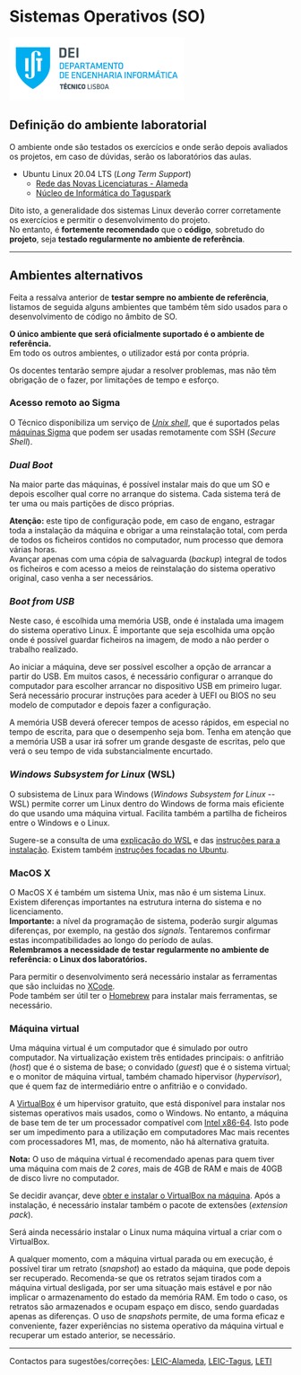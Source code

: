 # Sistemas Operativos (SO)

![IST](img/IST_DEI.png)  

## Definição do ambiente laboratorial

O ambiente onde são testados os exercícios e onde serão depois avaliados os projetos, em caso de dúvidas, serão os laboratórios das aulas.

- Ubuntu Linux 20.04 LTS (_Long Term Support_)
  - [Rede das Novas Licenciaturas - Alameda](https://rnl.tecnico.ulisboa.pt/laboratorios/software/)
  - [Núcleo de Informática do Taguspark](http://groups.tecnico.ulisboa.pt/lti-tagus/software/)

Dito isto, a generalidade dos sistemas Linux deverão correr corretamente os exercícios e permitir o desenvolvimento do projeto.  
No entanto, é **fortemente recomendado** que o **código**, sobretudo do **projeto**, seja **testado regularmente no ambiente de referência**.

----

## Ambientes alternativos

Feita a ressalva anterior de **testar sempre no ambiente de referência**, listamos de seguida alguns ambientes que também têm sido usados para o desenvolvimento de código no âmbito de SO.

**O único ambiente que será oficialmente suportado é o ambiente de referência.**  
Em todo os outros ambientes, o utilizador está por conta própria.

Os docentes tentarão sempre ajudar a resolver problemas, mas não têm obrigação de o fazer, por limitações de tempo e esforço.

### Acesso remoto ao Sigma

O Técnico disponibiliza um serviço de [_Unix shell_](https://si.tecnico.ulisboa.pt/en/servicos/servidores-e-dados/unix-shell/), que é suportados pelas [máquinas Sigma](https://si.tecnico.ulisboa.pt/en/servicos/servidores-e-dados/unix-shell/acesso-ao-cluster-sigma/) que podem ser usadas remotamente com SSH (_Secure Shell_).

### _Dual Boot_

Na maior parte das máquinas, é possível instalar mais do que um SO e depois escolher qual corre no arranque do sistema.
Cada sistema terá de ter uma ou mais partições de disco próprias.

**Atenção:** este tipo de configuração pode, em caso de engano, estragar toda a instalação da máquina e obrigar a uma reinstalação total, com perda de todos os ficheiros contidos no computador, num processo que demora várias horas.  
Avançar apenas com uma cópia de salvaguarda (_backup_) integral de todos os ficheiros e com acesso a meios de reinstalação do sistema operativo original, caso venha a ser necessários.

### _Boot from USB_

Neste caso, é escolhida uma memória USB, onde é instalada uma imagem do sistema operativo Linux.
É importante que seja escolhida uma opção onde é possível guardar ficheiros na imagem, de modo a não perder o trabalho realizado.

Ao iniciar a máquina, deve ser possível escolher a opção de arrancar a partir do USB.
Em muitos casos, é necessário configurar o arranque do computador para escolher arrancar no dispositivo USB em primeiro lugar.
Será necessário procurar instruções para aceder à UEFI ou BIOS no seu modelo de computador e depois fazer a configuração.

A memória USB deverá oferecer tempos de acesso rápidos, em especial no tempo de escrita, para que o desempenho seja bom.
Tenha em atenção que a memória USB a usar irá sofrer um grande desgaste de escritas, pelo que verá o seu tempo de vida substancialmente encurtado.

### _Windows Subsystem for Linux_ (WSL)

O subsistema de Linux para Windows (_Windows Subsystem for Linux_ -- WSL) permite correr um Linux dentro do Windows de forma mais eficiente do que usando uma máquina virtual.
Facilita também a partilha de ficheiros entre o Windows e o Linux.

Sugere-se a consulta de uma [explicação do WSL](https://learn.microsoft.com/en-us/windows/wsl/about) e das [instruções para a instalação](https://learn.microsoft.com/en-us/windows/wsl/install).
Existem também [instruções focadas no Ubuntu](https://www.omgubuntu.co.uk/how-to-install-wsl2-on-windows-10).

### MacOS X

O MacOS X é também um sistema Unix, mas não é um sistema Linux.
Existem diferenças importantes na estrutura interna do sistema e no licenciamento.  
**Importante:** a nível da programação de sistema, poderão surgir algumas diferenças, por exemplo, na gestão dos _signals_.
Tentaremos confirmar estas incompatibilidades ao longo do período de aulas.  
**Relembramos a necessidade de testar regularmente no ambiente de referência: o Linux dos laboratórios.**

Para permitir o desenvolvimento será necessário instalar as ferramentas que são incluidas no [XCode](https://developer.apple.com/xcode/).  
Pode também ser útil ter o [Homebrew](https://www.makeuseof.com/tag/install-mac-software-terminal-homebrew/) para instalar mais ferramentas, se necessário.

### Máquina virtual

Uma máquina virtual é um computador que é simulado por outro computador.
Na virtualização existem três entidades principais: o anfitrião (*host*) que é o sistema de base; o convidado (*guest*) que é o sistema virtual; e o monitor de máquina virtual, também chamado hipervisor (*hypervisor*), que é quem faz de intermediário entre o anfitrião e o convidado.

A [VirtualBox](https://www.virtualbox.org/) é um hipervisor gratuito, que está disponível para instalar nos sistemas operativos mais usados, como o Windows.
No entanto, a máquina de base tem de ter um processador compatível com [Intel x86-64](https://en.wikipedia.org/wiki/X86-64).
Isto pode ser um impedimento para a utilização em computadores Mac mais recentes com processadores M1, mas, de momento, não há alternativa gratuita.

**Nota:** O uso de máquina virtual é recomendado apenas para quem tiver uma máquina com mais de 2 _cores_, mais de 4GB de RAM e mais de 40GB de disco livre no computador.

Se decidir avançar, deve [obter e instalar o VirtualBox na máquina](https://www.virtualbox.org/wiki/Downloads).
Após a instalação, é necessário instalar também o pacote de extensões (*extension pack*).

Será ainda necessário instalar o Linux numa máquina virtual a criar com o VirtualBox.

A qualquer momento, com a máquina virtual parada ou em execução, é possível tirar um retrato (*snapshot*) ao estado da máquina, que pode depois ser recuperado.
Recomenda-se que os retratos sejam tirados com a máquina virtual desligada, por ser uma situação mais estável e por não implicar o armazenamento do estado da memória RAM.
Em todo o caso, os retratos são armazenados e ocupam espaço em disco, sendo guardadas apenas as diferenças.
O uso de *snapshots* permite, de uma forma eficaz e conveniente, fazer experiências no sistema operativo da máquina virtual e recuperar um estado anterior, se necessário.

----

Contactos para sugestões/correções: [LEIC-Alameda](mailto:leic-so-alameda@disciplinas.tecnico.ulisboa.pt), [LEIC-Tagus](mailto:leic-so-tagus@disciplinas.tecnico.ulisboa.pt), [LETI](mailto:leti-so-tagus@disciplinas.tecnico.ulisboa.pt)
